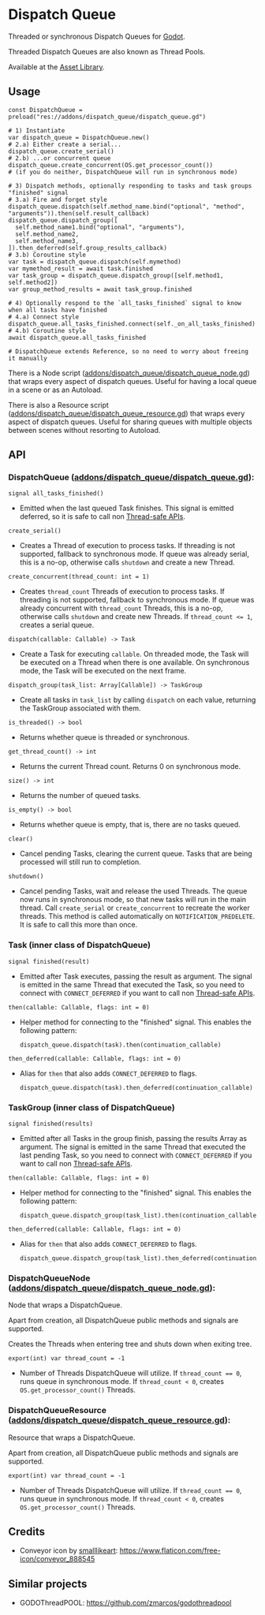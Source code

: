 # Dispatch Queue
Threaded or synchronous Dispatch Queues for [Godot](https://godotengine.org/).

Threaded Dispatch Queues are also known as Thread Pools.

Available at the [Asset Library](https://godotengine.org/asset-library/asset/924).


## Usage
```gdscript
const DispatchQueue = preload("res://addons/dispatch_queue/dispatch_queue.gd")

# 1) Instantiate
var dispatch_queue = DispatchQueue.new()
# 2.a) Either create a serial...
dispatch_queue.create_serial()
# 2.b) ...or concurrent queue
dispatch_queue.create_concurrent(OS.get_processor_count())
# (if you do neither, DispatchQueue will run in synchronous mode)

# 3) Dispatch methods, optionally responding to tasks and task groups "finished" signal
# 3.a) Fire and forget style
dispatch_queue.dispatch(self.method_name.bind("optional", "method", "arguments")).then(self.result_callback)
dispatch_queue.dispatch_group([
  self.method_name1.bind("optional", "arguments"),
  self.method_name2,
  self.method_name3,
]).then_deferred(self.group_results_callback)
# 3.b) Coroutine style
var task = dispatch_queue.dispatch(self.mymethod)
var mymethod_result = await task.finished
var task_group = dispatch_queue.dispatch_group([self.method1, self.method2])
var group_method_results = await task_group.finished

# 4) Optionally respond to the `all_tasks_finished` signal to know when all tasks have finished
# 4.a) Connect style
dispatch_queue.all_tasks_finished.connect(self._on_all_tasks_finished)
# 4.b) Coroutine style
await dispatch_queue.all_tasks_finished

# DispatchQueue extends Reference, so no need to worry about freeing it manually
```

There is a Node script ([addons/dispatch_queue/dispatch_queue_node.gd](addons/dispatch_queue/dispatch_queue_node.gd))
that wraps every aspect of dispatch queues. Useful for having a local queue in a scene or as an Autoload.

There is also a Resource script ([addons/dispatch_queue/dispatch_queue_resource.gd](addons/dispatch_queue/dispatch_queue_resource.gd))
that wraps every aspect of dispatch queues. Useful for sharing queues with multiple objects between scenes without resorting to Autoload.


## API
### **DispatchQueue** ([addons/dispatch_queue/dispatch_queue.gd](addons/dispatch_queue/dispatch_queue.gd)):

`signal all_tasks_finished()`
- Emitted when the last queued Task finishes.
  This signal is emitted deferred, so it is safe to call non
  [Thread-safe APIs](https://docs.godotengine.org/en/stable/tutorials/performance/thread_safe_apis.html).


`create_serial()`
- Creates a Thread of execution to process tasks.
  If threading is not supported, fallback to synchronous mode.
  If queue was already serial, this is a no-op, otherwise
  calls `shutdown` and create a new Thread.

`create_concurrent(thread_count: int = 1)`
- Creates `thread_count` Threads of execution to process tasks.
  If threading is not supported, fallback to synchronous mode.
  If queue was already concurrent with `thread_count` Threads,
  this is a no-op, otherwise calls `shutdown` and create new Threads.
  If `thread_count <= 1`, creates a serial queue.


`dispatch(callable: Callable) -> Task`
- Create a Task for executing `callable`.
  On threaded mode, the Task will be executed on a Thread when there is one available.
  On synchronous mode, the Task will be executed on the next frame.

`dispatch_group(task_list: Array[Callable]) -> TaskGroup`
- Create all tasks in `task_list` by calling `dispatch` on each value, returning the TaskGroup associated with them.

`is_threaded() -> bool`
- Returns whether queue is threaded or synchronous.

`get_thread_count() -> int`
- Returns the current Thread count.
  Returns 0 on synchronous mode.

`size() -> int`
- Returns the number of queued tasks.

`is_empty() -> bool`
- Returns whether queue is empty, that is, there are no tasks queued.

`clear()`
- Cancel pending Tasks, clearing the current queue.
  Tasks that are being processed will still run to completion.

`shutdown()`
- Cancel pending Tasks, wait and release the used Threads.
  The queue now runs in synchronous mode, so that new tasks will run in the main thread.
  Call `create_serial` or `create_concurrent` to recreate the worker threads.
  This method is called automatically on `NOTIFICATION_PREDELETE`.
  It is safe to call this more than once.


### **Task** (inner class of DispatchQueue)

`signal finished(result)`
- Emitted after Task executes, passing the result as argument.
  The signal is emitted in the same Thread that executed the Task, so you
  need to connect with `CONNECT_DEFERRED` if you want to call non [Thread-safe
  APIs](https://docs.godotengine.org/en/stable/tutorials/performance/thread_safe_apis.html).

`then(callable: Callable, flags: int = 0)`
- Helper method for connecting to the "finished" signal.
	This enables the following pattern:
  ```gdscript
  dispatch_queue.dispatch(task).then(continuation_callable)
  ```

`then_deferred(callable: Callable, flags: int = 0)`
- Alias for `then` that also adds `CONNECT_DEFERRED` to flags.
  ```gdscript
  dispatch_queue.dispatch(task).then_deferred(continuation_callable)
  ```


### **TaskGroup** (inner class of DispatchQueue)

`signal finished(results)`
- Emitted after all Tasks in the group finish, passing the results Array as argument.
  The signal is emitted in the same Thread that executed the last pending Task, so you
  need to connect with `CONNECT_DEFERRED` if you want to call non [Thread-safe
  APIs](https://docs.godotengine.org/en/stable/tutorials/performance/thread_safe_apis.html).

`then(callable: Callable, flags: int = 0)`
- Helper method for connecting to the "finished" signal.
	This enables the following pattern:
  ```gdscript
  dispatch_queue.dispatch_group(task_list).then(continuation_callable)
  ```

`then_deferred(callable: Callable, flags: int = 0)`
- Alias for `then` that also adds `CONNECT_DEFERRED` to flags.
  ```gdscript
  dispatch_queue.dispatch_group(task_list).then_deferred(continuation_callable)
  ```


### **DispatchQueueNode** ([addons/dispatch_queue/dispatch_queue_node.gd](addons/dispatch_queue/dispatch_queue_node.gd)):

Node that wraps a DispatchQueue.

Apart from creation, all DispatchQueue public methods and signals are supported.

Creates the Threads when entering tree and shuts down when exiting tree.

`export(int) var thread_count = -1`
- Number of Threads DispatchQueue will utilize.
  If `thread_count == 0`, runs queue in synchronous mode.
  If `thread_count < 0`, creates `OS.get_processor_count()` Threads.


### **DispatchQueueResource** ([addons/dispatch_queue/dispatch_queue_resource.gd](addons/dispatch_queue/dispatch_queue_resource.gd)):

Resource that wraps a DispatchQueue.

Apart from creation, all DispatchQueue public methods and signals are supported.

`export(int) var thread_count = -1`
- Number of Threads DispatchQueue will utilize.
  If `thread_count == 0`, runs queue in synchronous mode.
  If `thread_count < 0`, creates `OS.get_processor_count()` Threads.


## Credits
- Conveyor icon by [smalllikeart](https://www.flaticon.com/authors/smalllikeart): https://www.flaticon.com/free-icon/conveyor_888545


## Similar projects
- GODOThreadPOOL: https://github.com/zmarcos/godothreadpool

